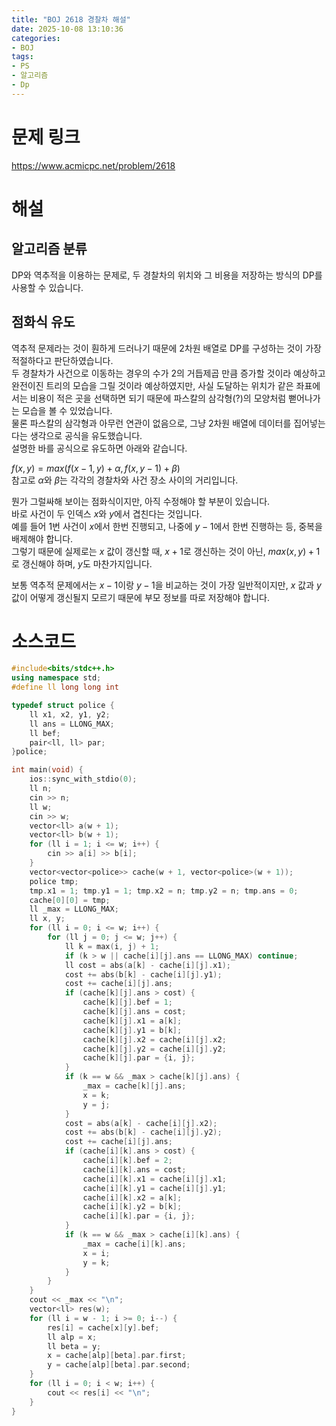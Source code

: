 ```yaml
---
title: "BOJ 2618 경찰차 해설"
date: 2025-10-08 13:10:36
categories:
- BOJ
tags:
- PS
- 알고리즘
- Dp
---
```


# 문제 링크
https://www.acmicpc.net/problem/2618

# 해설
## 알고리즘 분류
DP와 역추적을 이용하는 문제로, 두 경찰차의 위치와 그 비용을 저장하는 방식의 DP를 사용할 수 있습니다.

## 점화식 유도
역추적 문제라는 것이 훤하게 드러나기 때문에 2차원 배열로 DP를 구성하는 것이 가장 적절하다고 판단하였습니다.
\
두 경찰차가 사건으로 이동하는 경우의 수가 2의 거듭제곱 만큼 증가할 것이라 예상하고 완전이진 트리의 모습을 그릴 것이라 예상하였지만,
사실 도달하는 위치가 같은 좌표에서는 비용이 적은 곳을 선택하면 되기 때문에 파스칼의 삼각형(?)의 모양처럼 뻗어나가는 모습을 볼 수 있었습니다.
\
물론 파스칼의 삼각형과 아무런 연관이 없음으로, 그냥 2차원 배열에 데이터를 집어넣는다는 생각으로 공식을 유도했습니다.
\
설명한 바를 공식으로 유도하면 아래와 같습니다.

$f(x, y) = max(f(x - 1, y) + \alpha, f(x, y - 1) + \beta)$
\
참고로 $\alpha$와 $\beta$는 각각의 경찰차와 사건 장소 사이의 거리입니다.

뭔가 그럴싸해 보이는 점화식이지만, 아직 수정해야 할 부분이 있습니다.
\
바로 사건이 두 인덱스 $x$와 $y$에서 겹친다는 것입니다.
\
예를 들어 1번 사건이 $x$에서 한번 진행되고, 나중에 $y - 1$에서 한번 진행하는 등, 중복을 배제해야 합니다.
\
그렇기 때문에 실제로는 $x$ 값이 갱신할 때, $x + 1$로 갱신하는 것이 아닌, $max(x, y) + 1$로 갱신해야 하며,
$y$도 마찬가지입니다.

보통 역추적 문제에서는 $x - 1$이랑 $y - 1$을 비교하는 것이 가장 일반적이지만, $x$ 값과 $y$ 값이 어떻게 갱신될지
모르기 때문에 부모 정보를 따로 저장해야 합니다.

# 소스코드
```c++
#include<bits/stdc++.h>
using namespace std;
#define ll long long int

typedef struct police {
    ll x1, x2, y1, y2;
    ll ans = LLONG_MAX;
    ll bef;
    pair<ll, ll> par;
}police;

int main(void) {
    ios::sync_with_stdio(0);
    ll n;
    cin >> n;
    ll w;
    cin >> w;
    vector<ll> a(w + 1);
    vector<ll> b(w + 1);
    for (ll i = 1; i <= w; i++) {
        cin >> a[i] >> b[i];
    }
    vector<vector<police>> cache(w + 1, vector<police>(w + 1));
    police tmp;
    tmp.x1 = 1; tmp.y1 = 1; tmp.x2 = n; tmp.y2 = n; tmp.ans = 0;
    cache[0][0] = tmp;
    ll _max = LLONG_MAX;
    ll x, y;
    for (ll i = 0; i <= w; i++) {
        for (ll j = 0; j <= w; j++) {
            ll k = max(i, j) + 1;
            if (k > w || cache[i][j].ans == LLONG_MAX) continue;
            ll cost = abs(a[k] - cache[i][j].x1);
            cost += abs(b[k] - cache[i][j].y1);
            cost += cache[i][j].ans;
            if (cache[k][j].ans > cost) {
                cache[k][j].bef = 1;
                cache[k][j].ans = cost;
                cache[k][j].x1 = a[k];
                cache[k][j].y1 = b[k];
                cache[k][j].x2 = cache[i][j].x2;
                cache[k][j].y2 = cache[i][j].y2;
                cache[k][j].par = {i, j};
            }
            if (k == w && _max > cache[k][j].ans) {
                _max = cache[k][j].ans;
                x = k;
                y = j;
            }
            cost = abs(a[k] - cache[i][j].x2);
            cost += abs(b[k] - cache[i][j].y2);
            cost += cache[i][j].ans;
            if (cache[i][k].ans > cost) {
                cache[i][k].bef = 2;
                cache[i][k].ans = cost;
                cache[i][k].x1 = cache[i][j].x1;
                cache[i][k].y1 = cache[i][j].y1;
                cache[i][k].x2 = a[k];
                cache[i][k].y2 = b[k];
                cache[i][k].par = {i, j};
            }
            if (k == w && _max > cache[i][k].ans) {
                _max = cache[i][k].ans;
                x = i;
                y = k;
            }
        }
    }
    cout << _max << "\n";
    vector<ll> res(w);
    for (ll i = w - 1; i >= 0; i--) {
        res[i] = cache[x][y].bef;
        ll alp = x;
        ll beta = y;
        x = cache[alp][beta].par.first;
        y = cache[alp][beta].par.second;
    }
    for (ll i = 0; i < w; i++) {
        cout << res[i] << "\n";
    }
}
```
